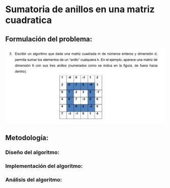 
# Sumatoria de anillos en una matriz cuadratica

## Formulación del problema:

<div style="text-align: center;">
  <img src="IMAGENProblema.jpg" alt="Imagen del problema" width="700" />
</div>

## Metodología:

### Diseño del algoritmo:

### Implementación del algoritmo:

### Análisis del algoritmo:
